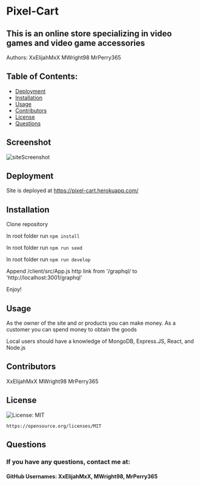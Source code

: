 # Pixel-Cart

## This is an online store specializing in video games and video game accessories
  
Authors:  XxElijahMxX MWright98 MrPerry365

## Table of Contents:
- [Deployment](#deployment)
- [Installation](#installation)
- [Usage](#usage)
- [Contributors](#contributors)
- [License](#license)
- [Questions](#questions)

## Screenshot
![siteScreenshot](https://user-images.githubusercontent.com/63832314/182749967-1b157f4f-3954-4ba2-9789-38aa68daa68a.png)

## Deployment 
Site is deployed at https://pixel-cart.herokuapp.com/ 

## Installation
Clone repository 

In root folder run `npm install`

In root folder run `npm run seed`

In root folder run `npm run develop`

Append /client/src/App.js http link from '/graphql/ to 'http://localhost:3001/graphql'

Enjoy!

## Usage
As the owner of the site and or products you can make money. As a customer you can spend money to obtain the goods

Local users should have a knowledge of MongoDB, Express.JS, React, and Node.js

## Contributors
XxElijahMxX MWright98 MrPerry365

## License
 ![License: MIT](https://img.shields.io/badge/License-MIT-yellow.svg)
 
 `https://opensource.org/licenses/MIT`



## Questions
### If you have any questions, contact me at:

#### GitHub Usernames: XxElijahMxX, MWright98, MrPerry365





